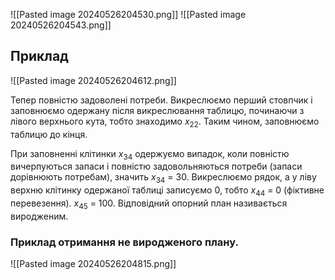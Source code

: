 ![[Pasted image 20240526204530.png]]
![[Pasted image 20240526204543.png]]

## Приклад
![[Pasted image 20240526204612.png]]

Тепер повністю задоволені потреби. Викреслюємо перший стовпчик і
заповнюємо одержану після викреслювання таблицю, починаючи з лівого
верхнього кута, тобто знаходимо $х_22$. Таким чином, заповнюємо таблицю
до кінця.

При заповненні клітинки $х_34$ одержуємо випадок, коли повністю
вичерпуються запаси і повністю задовольняються потреби (запаси
дорівнюють потребам), значить $х_34$ = 30.
Викреслюємо рядок, а у ліву верхню клітинку одержаної
таблиці записуємо 0, тобто $х_44$ = 0 (фіктивне перевезення). $х_45$ = 100.
Відповідний опорний план називається виродженим.

### Приклад отримання не виродженого плану.
![[Pasted image 20240526204815.png]]